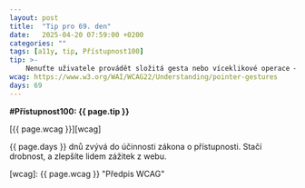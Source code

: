 ```yaml
---
layout: post
title:  "Tip pro 69. den"
date:   2025-04-20 07:59:00 +0200
categories: ""
tags: [a11y, tip, Přístupnost100]
tip: >- 
    Nenuťte uživatele provádět složitá gesta nebo víceklikové operace – každá akce by měla jít provést jednoduchým kliknutím či klepnutím.
wcag: https://www.w3.org/WAI/WCAG22/Understanding/pointer-gestures
days: 69
---
```

**#Přístupnost100: {{ page.tip }}**

[{{ page.wcag }}][wcag]

{{ page.days }} dnů zvývá do účinnosti zákona o přístupnosti. Stačí drobnost, a zlepšíte lidem zážitek z webu.

[wcag]: {{ page.wcag }} "Předpis WCAG"
